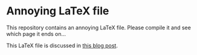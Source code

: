 Annoying LaTeX file
===================

This repository contains an annoying LaTeX file. Please compile it and see which page it ends on...

This LaTeX file is discussed in [this blog post](http://mscroggs.co.uk/blog/68).
